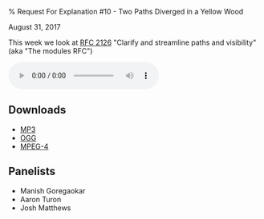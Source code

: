 % Request For Explanation #10 - Two Paths Diverged in a Yellow Wood

<div class="date">August 31, 2017</div>

This week we look at [RFC 2126](https://github.com/rust-lang/rfcs/pull/2126) "Clarify and streamline paths and visibility" (aka "The modules RFC")

<audio controls="controls">
    <source src="episode.mp3" type="audio/mp3">
    <source src="episode.ogg" type="audio/ogg">
    <source src="episode.m4a" type="audio/x-m4a">
</audio>

## Downloads

* [MP3](episode.mp3)
* [OGG](episode.ogg)
* [MPEG-4](episode.m4a)

## Panelists

* Manish Goregaokar
* Aaron Turon
* Josh Matthews
